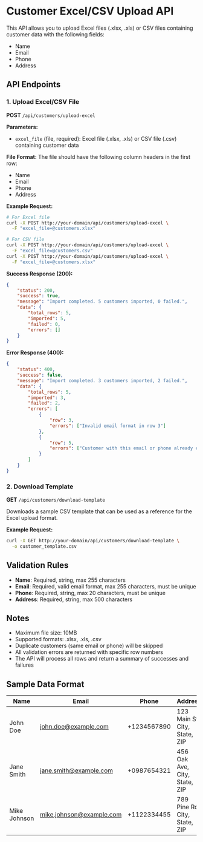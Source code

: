 # Customer Excel/CSV Upload API

This API allows you to upload Excel files (.xlsx, .xls) or CSV files containing customer data with the following fields:

-   Name
-   Email
-   Phone
-   Address

## API Endpoints

### 1. Upload Excel/CSV File

**POST** `/api/customers/upload-excel`

**Parameters:**

-   `excel_file` (file, required): Excel file (.xlsx, .xls) or CSV file (.csv) containing customer data

**File Format:**
The file should have the following column headers in the first row:

-   Name
-   Email
-   Phone
-   Address

**Example Request:**

```bash
# For Excel file
curl -X POST http://your-domain/api/customers/upload-excel \
  -F "excel_file=@customers.xlsx"

# For CSV file
curl -X POST http://your-domain/api/customers/upload-excel \
  -F "excel_file=@customers.csv"
curl -X POST http://your-domain/api/customers/upload-excel \
  -F "excel_file=@customers.xlsx"
```

**Success Response (200):**

```json
{
    "status": 200,
    "success": true,
    "message": "Import completed. 5 customers imported, 0 failed.",
    "data": {
        "total_rows": 5,
        "imported": 5,
        "failed": 0,
        "errors": []
    }
}
```

**Error Response (400):**

```json
{
    "status": 400,
    "success": false,
    "message": "Import completed. 3 customers imported, 2 failed.",
    "data": {
        "total_rows": 5,
        "imported": 3,
        "failed": 2,
        "errors": [
            {
                "row": 3,
                "errors": ["Invalid email format in row 3"]
            },
            {
                "row": 5,
                "errors": ["Customer with this email or phone already exists"]
            }
        ]
    }
}
```

### 2. Download Template

**GET** `/api/customers/download-template`

Downloads a sample CSV template that can be used as a reference for the Excel upload format.

**Example Request:**

```bash
curl -X GET http://your-domain/api/customers/download-template \
  -o customer_template.csv
```

## Validation Rules

-   **Name**: Required, string, max 255 characters
-   **Email**: Required, valid email format, max 255 characters, must be unique
-   **Phone**: Required, string, max 20 characters, must be unique
-   **Address**: Required, string, max 500 characters

## Notes

-   Maximum file size: 10MB
-   Supported formats: .xlsx, .xls, .csv
-   Duplicate customers (same email or phone) will be skipped
-   All validation errors are returned with specific row numbers
-   The API will process all rows and return a summary of successes and failures

## Sample Data Format

| Name         | Email                    | Phone       | Address                       |
| ------------ | ------------------------ | ----------- | ----------------------------- |
| John Doe     | john.doe@example.com     | +1234567890 | 123 Main St, City, State, ZIP |
| Jane Smith   | jane.smith@example.com   | +0987654321 | 456 Oak Ave, City, State, ZIP |
| Mike Johnson | mike.johnson@example.com | +1122334455 | 789 Pine Rd, City, State, ZIP |
